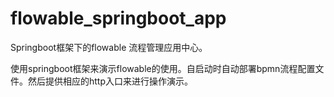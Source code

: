 # flowable_springboot_app
Springboot框架下的flowable 流程管理应用中心。

使用springboot框架来演示flowable的使用。自启动时自动部署bpmn流程配置文件。然后提供相应的http入口来进行操作演示。
